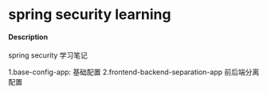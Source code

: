 # spring security learning

#### Description
spring security 学习笔记

1.base-config-app: 基础配置
2.frontend-backend-separation-app 前后端分离配置